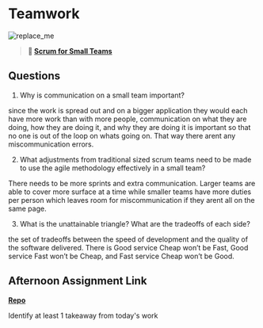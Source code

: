 # Teamwork

![replace_me](https://codeworks.blob.core.windows.net/public/assets/img/illustrations/placeholder.svg)

> **📖 [Scrum for Small Teams](https://codeworksacademy.com/fs-student-guide/resources/wk8-9/02-Scrum-For-Small-Teams)**

## Questions

1. Why is communication on a small team important?

since the work is spread out and on a bigger application they would each have more work than with more people, communication on what they are doing, how they are doing it, and why they are doing it is important so that no one is out of the loop on whats going on. That way there arent any miscommunication errors. 

2. What adjustments from traditional sized scrum teams need to be made to use the agile methodology effectively in a small team?

There needs to be more sprints and extra communication. Larger teams are able to cover more surface at a time while smaller teams have more duties per person which leaves room for miscommunication if they arent all on the same page.

3. What is the unattainable triangle? What are the tradeoffs of each side?

 the set of tradeoffs between the speed of development and the quality of the software delivered. There is Good service Cheap won’t be Fast, Good service Fast won’t be Cheap, and Fast service Cheap won’t be Good.

## Afternoon Assignment Link

**[Repo](https://github.com/MaddyYarnall/TheTower.git)**

Identify at least 1 takeaway from today's work
